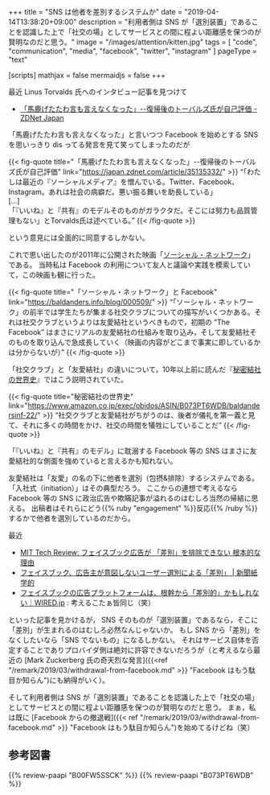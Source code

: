 +++
title = "SNS は他者を差別するシステムか"
date = "2019-04-14T13:38:20+09:00"
description = "利用者側は SNS が「選別装置」であることを認識した上で「社交の場」としてサービスとの間に程よい距離感を保つのが賢明なのだと思う。"
image = "/images/attention/kitten.jpg"
tags = [ "code", "communication", "media", "facebook", "twitter", "instagram" ]
pageType = "text"

[scripts]
  mathjax = false
  mermaidjs = false
+++

最近 Linus Torvalds 氏へのインタビュー記事を見つけて

- [「馬鹿げたたわ言も言えなくなった」--復帰後のトーバルズ氏が自己評価 - ZDNet Japan](https://japan.zdnet.com/article/35135332/)

「馬鹿げたたわ言も言えなくなった」と言いつつ Facebook を始めとする SNS を思いっきり dis ってる発言を見て笑ってしまったのだが

{{< fig-quote title="「馬鹿げたたわ言も言えなくなった」--復帰後のトーバルズ氏が自己評価" link="https://japan.zdnet.com/article/35135332/" >}}
<q>「わたしは最近の『ソーシャルメディア』を憎んでいる。Twitter、Facebook、Instagram。あれは社会の病癖だ。悪い振る舞いを助長している」<br>
[...]<br>
「『いいね』と『共有』のモデルそのものがガラクタだ。そこには努力も品質管理もない」とTorvalds氏は述べている。</q>
{{< /fig-quote >}}

という意見には全面的に同意するしかない。

これで思い出したのが2011年に公開された映画「[ソーシャル・ネットワーク](https://www.amazon.co.jp/exec/obidos/ASIN/B00FW5SSCK/baldandersinf-22/)」である。
当時私は Facebook の利用について友人と議論や実践を模索していて，この映画も観に行った。

{{< fig-quote title="「ソーシャル・ネットワーク」と Facebook" link="https://baldanders.info/blog/000509/" >}}
<q>「ソーシャル・ネットワーク」の前半では学生たちが集まる社交クラブについての描写がいくつかある。それは社交クラブというよりは友愛結社というべきもので，初期の “The Facebook” はまさにリアルの友愛結社の仕組みを取り込み，そして友愛結社そのものを取り込んで急成長していく（映画の内容がどこまで事実に即しているかは分からないが）</q>
{{< /fig-quote >}}

「社交クラブ」と「友愛結社」の違いについて，10年以上前に読んだ『[秘密結社の世界史](https://www.amazon.co.jp/exec/obidos/ASIN/B073PT6WDB/baldandersinf-22/)』ではこう説明されていた。

{{< fig-quote title="秘密結社の世界史" link="https://www.amazon.co.jp/exec/obidos/ASIN/B073PT6WDB/baldandersinf-22/" >}}
<q>社交クラブと友愛結社がちがうのは、後者が儀礼を第一義と見て、それに多くの時間をかけ、社交の時間を犠牲にしていることだ</q>
{{< /fig-quote >}}

「『いいね』と『共有』のモデル」に耽溺する Facebook 等の SNS はまさに友愛結社的な側面を強めていると言えるかも知れない。

友愛結社は「友愛」の名の下に他者を選別（包摂&排除）するシステムである。
「入社式（initiation）」はその典型だろう。
ここからの連想で考えるなら Facebook 等の SNS に政治広告や欺瞞記事が溢れるのはむしろ当然の帰結に思える。
出稿者はそれらにどう{{% ruby "engagement" %}}反応{{% /ruby %}}するかで他者を選別しているのだから。

最近

- [MIT Tech Review: フェイスブック広告が 「差別」を排除できない 根本的な理由](https://www.technologyreview.jp/s/134723/facebooks-ad-serving-algorithm-discriminates-by-gender-and-race/)
- [フェイスブック、広告主が意図しないユーザー選別による「差別」 | 新聞紙学的](https://kaztaira.wordpress.com/2019/04/07/%e3%83%95%e3%82%a7%e3%82%a4%e3%82%b9%e3%83%96%e3%83%83%e3%82%af%e3%81%ae%e5%ba%83%e5%91%8a%e3%82%a2%e3%83%ab%e3%82%b4%e3%83%aa%e3%82%ba%e3%83%a0%e3%81%8c%e5%b7%ae%e5%88%a5%e3%82%92%e5%ba%83%e3%81%92-2/)
- [フェイスブックの広告プラットフォームは、根幹から「差別的」かもしれない｜WIRED.jp](https://wired.jp/2019/04/17/facebooks-ad-system-discrimination/) : 考えるこたぁ皆同じ（笑）

といった記事を見かけるが， SNS そのものが「選別装置」であるなら，そこに「差別」が生まれるのはむしろ必然なんじゃないか。
もし SNS から「差別」をなくしたいなら「SNS でないもの」になるしかない。
それはサービス自体を否定することでありプロバイダ側は絶対に許容できないだろうが（と考えるなら最近の [Mark Zuckerberg 氏の奇天烈な発言]({{<ref "/remark/2019/03/withdrawal-from-facebook.md" >}} "Facebook はもう駄目か知らん")にも納得がいく）。

そして利用者側は SNS が「選別装置」であることを認識した上で「社交の場」としてサービスとの間に程よい距離感を保つのが賢明なのだと思う。
まぁ，私は既に [Facebook からの撤退戦]({{< ref "/remark/2019/03/withdrawal-from-facebook.md" >}} "Facebook はもう駄目か知らん")を始めてるけどね（笑）

## 参考図書

{{% review-paapi "B00FW5SSCK" %}} <!-- ソーシャル・ネットワーク -->
{{% review-paapi "B073PT6WDB" %}} <!-- 秘密結社の世界史 -->
